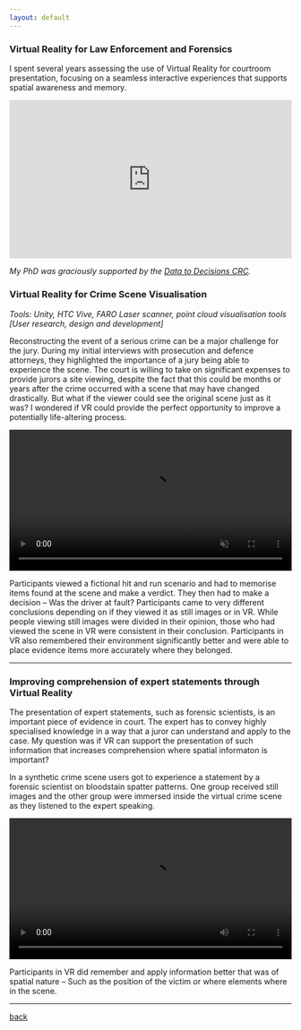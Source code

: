 ```yaml
---
layout: default
---
```


### Virtual Reality for Law Enforcement and Forensics 

I spent several years assessing the use of Virtual Reality for courtroom presentation, focusing on a seamless interactive experiences that supports spatial awareness and memory. 

<style>.embed-container { position: relative; padding-bottom: 56.25%; height: 0; overflow: hidden; max-width: 100%; } .embed-container iframe, .embed-container object, .embed-container embed { position: absolute; top: 0; left: 0; width: 100%; height: 100%; }</style><div class='embed-container'><iframe src='https://www.youtube.com/embed/8yMOz9hCWyY' frameborder='0' allowfullscreen></iframe></div>
_My PhD was graciously supported by the [Data to Decisions CRC](https://www.d2dcrc.com.au/)._  

### Virtual Reality for Crime Scene Visualisation
_Tools: Unity, HTC Vive, FARO Laser scanner, point cloud visualisation tools [User research, design and development]_

Reconstructing the event of a serious crime can be a major challenge for the jury. During my initial interviews with prosecution and defence attorneys, they highlighted the importance of a jury being able to experience the scene. The court is willing to take on significant expenses to provide jurors a site viewing, despite the fact that this could be months or years after the crime occurred with a scene that may have changed drastically. But what if the viewer could see the original scene just as it was? I wondered if VR could provide the perfect opportunity to improve a potentially life-altering process.

<video width="100%" controls muted autoplay>  <source src="/assets/videos/HitAndRunExperiment.mp4" type="video/mp4"></video>

Participants viewed a fictional hit and run scenario and had to memorise items found at the scene and make a verdict. They then had to make a decision – Was the driver at fault? Participants came to very different conclusions depending on if they viewed it as still images or in VR. While people viewing still images were divided in their opinion, those who had viewed the scene in VR were consistent in their conclusion.  Participants in VR also remembered their environment significantly better and were able to place evidence items more accurately where they belonged. 

***

### Improving comprehension of expert statements through Virtual Reality

The presentation of expert statements, such as forensic scientists, is an important piece of evidence in court. The expert has to convey highly specialised knowledge in a way that a juror can understand and apply to the case. My question was if VR can support the presentation of such information that increases comprehension where spatial informaton is important? 

In a synthetic crime scene users got to experience a statement by a forensic scientist on bloodstain spatter patterns. One group received still images and the other group were immersed inside the virtual crime scene as they listened to the expert speaking. 

<video width="100%" controls>  <source src="/assets/videos/bpa.mp4" type="video/mp4"></video>

Participants in VR did remember and apply information better that was of spatial nature – Such as the position of the victim or where elements where in the scene. 


***

[back](./portfolio.html)
